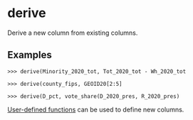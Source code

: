 # derive

Derive a new column from existing columns.

## Examples

`>>> derive(Minority_2020_tot, Tot_2020_tot - Wh_2020_tot`

`>>> derive(county_fips, GEOID20[2:5]`

`>>> derive(D_pct, vote_share(D_2020_pres, R_2020_pres)`

[User-defined functions](../udf.md) can be used to define new columns.